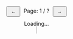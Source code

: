 <style>
    img {
        max-width: 75%;
        height: auto;
        display: block;
        margin-left: auto;
        margin-right: auto;
    }
    #pdf-render {
        max-width: 100%;
        height: auto;
        border: 1px solid #ccc;
    }
    #pdf-controls button {
        padding: 5px 10px;
        margin: 0 5px;
        font-size: 12px;
    }
</style>

<div style="text-align: center;">
    <div id="pdf-controls" style="text-align: center; margin-bottom: 10px;">
        <button id="prev" onclick="prevPage()">←</button>
        <span>Page: <span id="page-num">1</span> / <span id="page-count">?</span></span>
        <button id="next" onclick="nextPage()">→</button>
    </div>
    <div id="loading" style="text-align: center;">Loading...</div>
    <div id="canvasContainer" style="text-align: center;">
        <canvas id="pdf-render" style="width: 85%; height: auto; border: 1px solid #ccc;"></canvas>
    </div>
</div>

<script src="pdf-reader.js"></script>